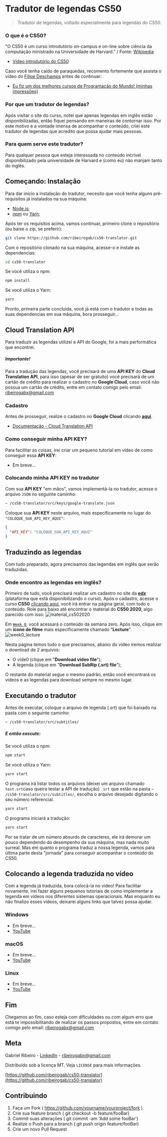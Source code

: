 # Tradutor de legendas CS50
> Tradutor de legendas, voltado especialmente para legendas do CS50.

### O que é o CS50?
"O CS50 é um curso introdutório on-campus e on-line sobre ciência da computação ministrado na Universidade de Harvard." / Fonte: [Wikipedia](https://en.wikipedia.org/wiki/CS50)
* [Vídeo introdutório do CS50](https://www.youtube.com/watch?time_continue=52&v=3oFAJtFE8YU&feature=emb_logo)

Caso você tenha caído de paraquedas, recomento fortemente que assista o vídeo do [Filipe Deschamps](https://www.youtube.com/channel/UCU5JicSrEM5A63jkJ2QvGYw) antes de continuar:
* [Eu fiz um dos melhores cursos de Programação do Mundo! (minhas impressões)](https://www.youtube.com/watch?v=elIl48sZ3rA)

### Por que um tradutor de legendas?
Após visitar o site do curso, notei que apenas legendas em inglês estão disponibilizadas, então fiquei pensando em maneiras de contornar isso. Por este motivo e a vontade imensa de acompanhar o conteúdo, criei este tradutor de legendas que acredito que possa ajudar mais pessoas.

### Para quem serve este tradutor?
Para qualquer pessoa que esteja interessada no conteúdo incrível disponibilizado pela universidade de Harvard e (como eu) não manjam tanto do inglês.

## Começando: Instalação
Para dar início a instalação do tradutor, necesito que você tenha alguns pré-requisitos já instalados na sua máquina:
* [Node.js](https://nodejs.org/en/);
* [npm](https://www.npmjs.com/) ou [Yarn](https://yarnpkg.com/);

Após ter os requisitos acima, vamos continuar, primeiro clone o repositório (ou baixe o zip, se preferir):
```sh
git clone https://github.com/ribeirogab/cs50-translator.git
```

Com o repositório clonado na sua máquina, acesse-o e instale as dependencias:
```sh
cd cs50-translator
```
Se você utiliza o npm:
```sh
npm install
```
Se você utiliza o Yarn:
```sh
yarn
```
Pronto, primeira parte concluida, você já está com o tradutor e todas as suas dependencias em sua máquina, bora prosseguir...

## Cloud Translation API
Para traduzir as legendas utilizei a API do Google, foi a mais performática que encontrei.

 ##### Importante!
Para a tradução das legendas, você precisará de uma **API KEY** do **Cloud Translation API**, para isso (apesar de ser gratuito) você precisará de um cartão de crédito para realizar o cadastro no **Google Cloud**, caso você não possua um cartão de crédito, entre em contato comigo pelo email: ribeirogabx@gmail.com

### Cadastro
Antes de prosseguir, realize o cadastro no **Google Cloud** clicando [**aqui**](https://cloud.google.com/).

* [Documentação - Cloud Translation API](https://cloud.google.com/translate/docs/reference/rest/)

### Como conseguir minha API KEY?
Para facilitar as coisas, irei criar um pequeno tutorial em vídeo de como conseguir essa **API KEY**:
* Em breve...

### Colocando minha API KEY no tradutor
Com sua **API KEY** "em mãos", vamos implementá-la no tradutor, acesse o arquivo ``JSON`` no seguinte caminho:
```sh
~ /cs50-translator/src/keys/google-translate.json
```
Coloque sua **API KEY** neste arquivo, mais especificamente no lugar do ```"COLOQUE_SUA_API_KEY_AQUI"```:
```json
{
  "API_KEY": "COLOQUE_SUA_API_KEY_AQUI"
}
```
## Traduzindo as legendas
Com tudo preparado, agora precisamos das legendas em inglês que serão traduzidas.

### Onde encontro as legendas em inglês?
Primeiro de tudo, você precisará realizar um cadastro no site da [**edx**](https://courses.edx.org/) (plataforma que está disponibilizando o curso).
Após o cadastro, acesse o curso **CS50** [clicando aqui](https://courses.edx.org/courses/course-v1:HarvardX+CS50+X/course/), você irá entrar na página geral, com todo o conteúdo. Role para baixo até encontrar o material do **CS50 2020**, algo parecido com isso:
![material_cs502020](https://github.com/ribeirogab/cs50-translator/blob/master/img/material_cs502020.png)

Em [```Week 0```](https://courses.edx.org/courses/course-v1:HarvardX+CS50+X/courseware/b94adcd6bd6b4e69b2af7eef0d828674/823f7d8a587743569c13eac2bbbd04dd/?activate_block_id=block-v1%3AHarvardX%2BCS50%2BX%2Btype%40sequential%2Bblock%40823f7d8a587743569c13eac2bbbd04dd), você acessará o conteúdo da semana zero. Após isso, clique em um **ícone de filme** mais especificamente chamado "**Lecture**".
![week0_lecture](https://github.com/ribeirogab/cs50-translator/blob/master/img/week0_lecture.png)

Nesta página temos tudo o que precisamos, abaixo do vídeo iremos realizar o download de 2 arquivos:
* O víde0 (clique em "**Download video file**");
* A legenda (clique em "**Download SubRip (.srt) file**");

O restante do material segue o mesmo padrão, então você encontrará os vídeos e as legendas para download sempre no mesmo lugar.

## Executando o tradutor
Antes de executar, coloque o arquivo de legenda (.srt) que foi baixado na pasta com o seguinte caminho:
```sh
~ /cs50-translator/src/subtitles/
```

##### E então execute:
Se você utiliza o npm:
```sh
npm start
```
Se você utiliza o Yarn:
```sh
yarn start
```

O programa irá listar todos os arquivos (deixei um arquivo chamado ```test.srt```caso queira testar a API de tradução) ```.srt``` que estão na pasta ```~ /cs50-translator/src/subtitles/```, escolha o arquivo desejado digitando o seu número referencial.
```sh
yarn start
```

O programa iniciará a tradução:
```sh
yarn start
```

Por se tratar de um número absurdo de caracteres, ele irá demorar um pouco dependendo do desempenho da sua máquina, mas nada muito surreal. Mas em quanto o programa traduz a nossa legenda, vamos para última parte desta "jornada" para conseguir acompanhar o conteúdo do CS50.

## Colocando a legenda traduzida no vídeo
Com a legenda já traduzida, bora colocá-la no vídeo!
Para facilitar novamente, irei fazer alguns pequenos tutoriais de como implementar a legenda em vídeos nos diferentes sistemas operacionais. Mas enquanto eu não finalizo esses vídeos, deixarei alguns links que talvez possa ajudar.

### Windows
* Em breve...
* [YouTube](https://www.youtube.com/results?search_query=como+colocar+legenda+windows)

### macOS
* Em breve...
* [YouTube](https://www.youtube.com/results?search_query=como+colocar+legenda+mac)

### Linux
* Em breve...
* [YouTube](https://www.youtube.com/results?search_query=como+colocar+legenda+linux)

## Fim
Chegamos ao fim, caso esteja com dificuldades ou com algum erro que está te impossibilitando de realizar os passos propostos, entre em contato comigo pelo email: ribeirogabx@gmail.com

## Meta
Gabriel Ribeiro - [LinkedIn](https://www.linkedin.com/in/ribeirogabx/) - ribeirogabx@gmail.com

Distribuído sob a licença MT. Veja ```LICENSE``` para mais informações.

[https://github.com/ribeirogab/cs50-translator](https://github.com/ribeirogab/cs50-translator)

## Contribuindo
1. Faça um Fork ( https://github.com/yourname/yourproject/fork )
2. Crie sua feature branch ( git checkout -b feature/fooBar)
2. Commit suas alterações ( git commit -am 'Add some fooBar')
4. Realize o Push para a branch ( git push origin feature/fooBar)
5. Crie um novo Pull Request
